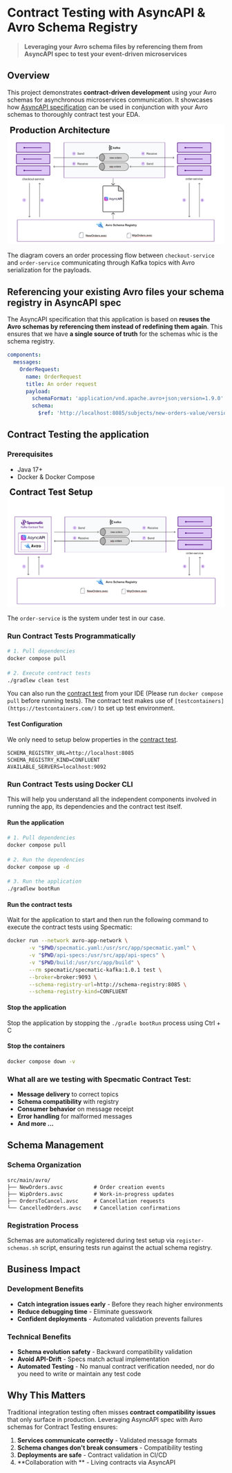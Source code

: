 # Contract Testing with AsyncAPI & Avro Schema Registry

> **Leveraging your Avro schema files by referencing them from AsyncAPI spec to test your event-driven microservices**

## Overview

This project demonstrates **contract-driven development** using your Avro schemas for asynchronous microservices communication. It showcases how [AsyncAPI specification](https://www.asyncapi.com/en) can be used in conjunction with your Avro schemas to thoroughly contract test your EDA.

![Architecture Diagram](avro-sample-architecture.png)

The diagram covers an order processing flow between `checkout-service` and `order-service` communicating through Kafka topics with Avro serialization for the payloads.

## Referencing your existing Avro files your schema registry in AsyncAPI spec

The AsyncAPI specification that this application is based on **reuses the Avro schemas by referencing them instead of redefining them again**. 
This ensures that we have **a single source of truth** for the schemas whic is the schema registry.

```yaml
components:
  messages:
    OrderRequest:
      name: OrderRequest
      title: An order request
      payload:
        schemaFormat: 'application/vnd.apache.avro+json;version=1.9.0'
        schema:
          $ref: 'http://localhost:8085/subjects/new-orders-value/versions/1/schema'
```

## Contract Testing the application

### Prerequisites
- Java 17+
- Docker & Docker Compose

![Test Architecture Diagram](avro-sample-test-architecture.png)

The `order-service` is the system under test in our case.

### Run Contract Tests Programmatically
```bash
# 1. Pull dependencies
docker compose pull

# 2. Execute contract tests
./gradlew clean test
```

You can also run the [contract test](src%2Ftest%2Fkotlin%2Fcom%2Fexample%2Forder%2FContractTest.kt) from your IDE (Please run `docker compose pull` before running tests). The contract test makes use of `[testcontainers](https://testcontainers.com/)` to set up test environment.

#### Test Configuration
We only need to setup below properties in the [contract test](src%2Ftest%2Fkotlin%2Fcom%2Fexample%2Forder%2FContractTest.kt).
```properties
SCHEMA_REGISTRY_URL=http://localhost:8085
SCHEMA_REGISTRY_KIND=CONFLUENT
AVAILABLE_SERVERS=localhost:9092
```

### Run Contract Tests using Docker CLI

This will help you understand all the independent components involved in running the app, its dependencies and the contract test itself.

#### Run the application 
```bash
# 1. Pull dependencies
docker compose pull

# 2. Run the dependencies
docker compose up -d

# 3. Run the application
./gradlew bootRun
```

#### Run the contract tests
Wait for the application to start and then run the following command to execute the contract tests using Specmatic:

```bash
docker run --network avro-app-network \
       -v "$PWD/specmatic.yaml:/usr/src/app/specmatic.yaml" \
       -v "$PWD/api-specs:/usr/src/app/api-specs" \
       -v "$PWD/build:/usr/src/app/build" \
       --rm specmatic/specmatic-kafka:1.0.1 test \
       --broker=broker:9093 \
       --schema-registry-url=http://schema-registry:8085 \
       --schema-registry-kind=CONFLUENT
```

#### Stop the application
Stop the application by stopping the `./gradle bootRun` process using Ctrl + C

#### Stop the containers 
```bash
docker compose down -v
```

### What all are we testing with Specmatic Contract Test:
- **Message delivery** to correct topics
- **Schema compatibility** with registry
- **Consumer behavior** on message receipt
- **Error handling** for malformed messages
- **And more ...**

## Schema Management

### Schema Organization
```
src/main/avro/
├── NewOrders.avsc          # Order creation events
├── WipOrders.avsc          # Work-in-progress updates
├── OrdersToCancel.avsc     # Cancellation requests
└── CancelledOrders.avsc    # Cancellation confirmations
```

### Registration Process
Schemas are automatically registered during test setup via `register-schemas.sh` script, ensuring tests run against the actual schema registry.

## Business Impact

### Development Benefits
- **Catch integration issues early** - Before they reach higher environments
- **Reduce debugging time** - Eliminate guesswork
- **Confident deployments** - Automated validation prevents failures

### Technical Benefits
- **Schema evolution safety** - Backward compatibility validation
- **Avoid API-Drift** - Specs match actual implementation
- **Automated Testing** - No manual contract verification needed, nor do you need to write or maintain any test code

## Why This Matters

Traditional integration testing often misses **contract compatibility issues** that only surface in production. Leveraging AsyncAPI spec with Avro schemas for Contract Testing ensures:

1. **Services communicate correctly** - Validated message formats
2. **Schema changes don't break consumers** - Compatibility testing
3. **Deployments are safe** - Contract validation in CI/CD
4. **Collaboration with ** - Living contracts via AsyncAPI
